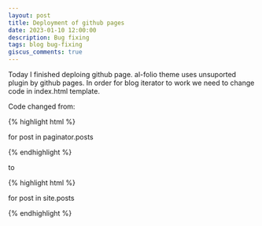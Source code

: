 ```yaml
---
layout: post
title: Deployment of github pages
date: 2023-01-10 12:00:00
description: Bug fixing
tags: blog bug-fixing
giscus_comments: true
---
```


Today I finished deploing github page.
al-folio theme uses unsuported plugin by github pages.
In order for blog iterator to work we need to change code in index.html template.

Code changed from:

{% highlight html %}

for post in paginator.posts

{% endhighlight %}

to

{% highlight html %}

for post in site.posts

{% endhighlight %}

